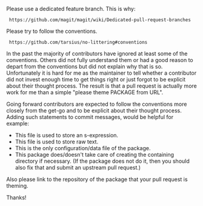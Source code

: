 Please use a dedicated feature branch.  This is why:

     https://github.com/magit/magit/wiki/Dedicated-pull-request-branches

Please try to follow the conventions.

     https://github.com/tarsius/no-littering#conventions

In the past the majority of contributors have ignored at least some of the conventions.  Others did not fully understand them or had a good reason to depart from the conventions but did not explain why that is so. Unfortunately it is hard for me as the maintainer to tell whether a contributor did not invest enough time to get things right or just forgot to be explicit about their thought process. The result is that a pull request is actually more work for me than a simple "please theme PACKAGE from URL".

Going forward contributors are expected to follow the conventions more closely from the get-go and to be explicit about their thought process. Adding such statements to commit messages, would be helpful for example:

   - This file is used to store an s-expression.
   - This file is used to store raw text.
   - This is the only configuration/data file of the package.
   - This package does/doesn't take care of creating the containing
     directory if necessary. (If the package does not do it, then you
     should also fix that and submit an upstream pull request.)

Also please link to the repository of the package that your pull request is theming.

Thanks!
